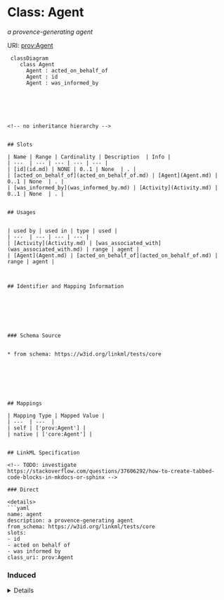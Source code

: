 # Class: Agent
_a provence-generating agent_





URI: [prov:Agent](http://www.w3.org/ns/prov#Agent)




```mermaid
 classDiagram
    class Agent
      Agent : acted_on_behalf_of
      Agent : id
      Agent : was_informed_by
      





<!-- no inheritance hierarchy -->


## Slots

| Name | Range | Cardinality | Description  | Info |
| ---  | --- | --- | --- | --- |
| [id](id.md) | NONE | 0..1 | None  | . |
| [acted_on_behalf_of](acted_on_behalf_of.md) | [Agent](Agent.md) | 0..1 | None  | . |
| [was_informed_by](was_informed_by.md) | [Activity](Activity.md) | 0..1 | None  | . |


## Usages


| used by | used in | type | used |
| ---  | --- | --- | --- |
| [Activity](Activity.md) | [was_associated_with](was_associated_with.md) | range | agent |
| [Agent](Agent.md) | [acted_on_behalf_of](acted_on_behalf_of.md) | range | agent |



## Identifier and Mapping Information







### Schema Source


* from schema: https://w3id.org/linkml/tests/core







## Mappings

| Mapping Type | Mapped Value |
| ---  | ---  |
| self | ['prov:Agent'] |
| native | ['core:Agent'] |


## LinkML Specification

<!-- TODO: investigate https://stackoverflow.com/questions/37606292/how-to-create-tabbed-code-blocks-in-mkdocs-or-sphinx -->

### Direct

<details>
```yaml
name: agent
description: a provence-generating agent
from_schema: https://w3id.org/linkml/tests/core
slots:
- id
- acted on behalf of
- was informed by
class_uri: prov:Agent

```
</details>

### Induced

<details>
```yaml
name: agent
description: a provence-generating agent
from_schema: https://w3id.org/linkml/tests/core
attributes:
  id:
    name: id
    from_schema: https://w3id.org/linkml/tests/core
    identifier: true
    alias: id
    owner: agent
  acted on behalf of:
    name: acted on behalf of
    from_schema: https://w3id.org/linkml/tests/core
    slot_uri: prov:actedOnBehalfOf
    alias: acted_on_behalf_of
    owner: agent
    range: agent
  was informed by:
    name: was informed by
    from_schema: https://w3id.org/linkml/tests/core
    slot_uri: prov:wasInformedBy
    alias: was_informed_by
    owner: agent
    range: activity
class_uri: prov:Agent

```
</details>